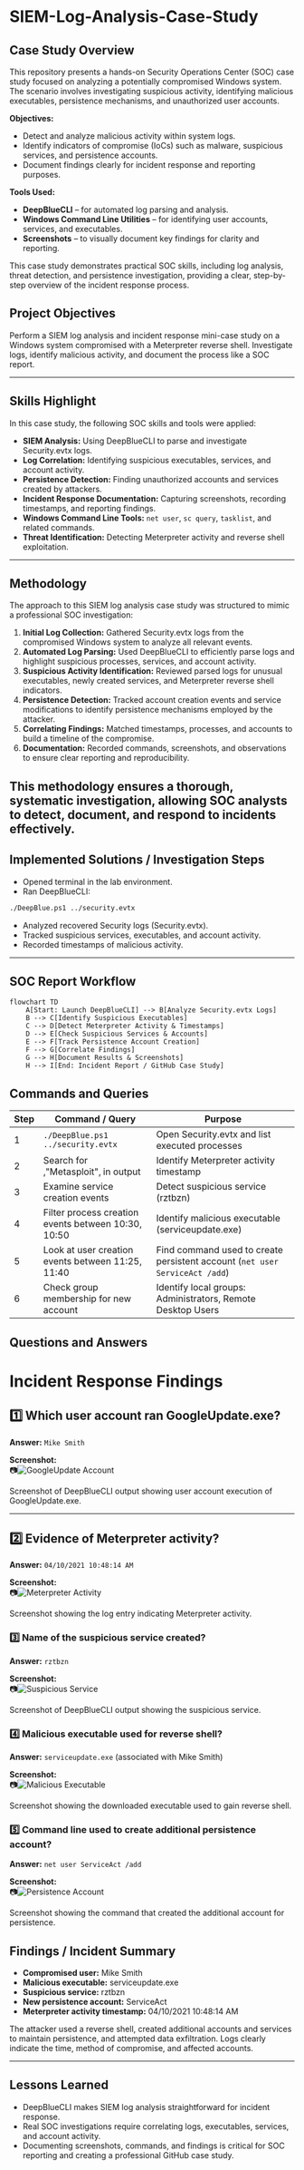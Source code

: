 # SIEM-Log-Analysis-Case-Study

## Case Study Overview

This repository presents a hands-on Security Operations Center (SOC) case study focused on analyzing a potentially compromised Windows system. The scenario involves investigating suspicious activity, identifying malicious executables, persistence mechanisms, and unauthorized user accounts.  

**Objectives:** 
- Detect and analyze malicious activity within system logs.  
- Identify indicators of compromise (IoCs) such as malware, suspicious services, and persistence accounts.  
- Document findings clearly for incident response and reporting purposes.  

**Tools Used:** 
- **DeepBlueCLI** – for automated log parsing and analysis.  
- **Windows Command Line Utilities** – for identifying user accounts, services, and executables.  
- **Screenshots** – to visually document key findings for clarity and reporting.  

This case study demonstrates practical SOC skills, including log analysis, threat detection, and persistence investigation, providing a clear, step-by-step overview of the incident response process.

## Project Objectives
Perform a SIEM log analysis and incident response mini-case study on a Windows system compromised with a Meterpreter reverse shell. Investigate logs, identify malicious activity, and document the process like a SOC report.

---
## Skills Highlight 

In this case study, the following SOC skills and tools were applied:  
- **SIEM Analysis:** Using DeepBlueCLI to parse and investigate Security.evtx logs.  
- **Log Correlation:** Identifying suspicious executables, services, and account activity.  
- **Persistence Detection:** Finding unauthorized accounts and services created by attackers.  
- **Incident Response Documentation:** Capturing screenshots, recording timestamps, and reporting findings.  
- **Windows Command Line Tools:** `net user`, `sc query`, `tasklist`, and related commands.  
- **Threat Identification:** Detecting Meterpreter activity and reverse shell exploitation.
---
## Methodology 

The approach to this SIEM log analysis case study was structured to mimic a professional SOC investigation:

1. **Initial Log Collection:** Gathered Security.evtx logs from the compromised Windows system to analyze all relevant events.  
2. **Automated Log Parsing:** Used DeepBlueCLI to efficiently parse logs and highlight suspicious processes, services, and account activity.  
3. **Suspicious Activity Identification:** Reviewed parsed logs for unusual executables, newly created services, and Meterpreter reverse shell indicators.  
4. **Persistence Detection:** Tracked account creation events and service modifications to identify persistence mechanisms employed by the attacker.  
5. **Correlating Findings:** Matched timestamps, processes, and accounts to build a timeline of the compromise.  
6. **Documentation:** Recorded commands, screenshots, and observations to ensure clear reporting and reproducibility.  

This methodology ensures a thorough, systematic investigation, allowing SOC analysts to detect, document, and respond to incidents effectively. 
---
## Implemented Solutions / Investigation Steps
- Opened terminal in the lab environment.
- Ran DeepBlueCLI:
```bash
./DeepBlue.ps1 ../security.evtx
```
- Analyzed recovered Security logs (Security.evtx).
- Tracked suspicious services, executables, and account activity.
- Recorded timestamps of malicious activity.

---

## SOC Report Workflow
```mermaid
flowchart TD
    A[Start: Launch DeepBlueCLI] --> B[Analyze Security.evtx Logs]
    B --> C[Identify Suspicious Executables]
    C --> D[Detect Meterpreter Activity & Timestamps]
    D --> E[Check Suspicious Services & Accounts]
    E --> F[Track Persistence Account Creation]
    F --> G[Correlate Findings]
    G --> H[Document Results & Screenshots]
    H --> I[End: Incident Report / GitHub Case Study]
```
## Commands and Queries
| Step | Command / Query | Purpose |
|------|-----------------|---------|
| 1 | `./DeepBlue.ps1 ../security.evtx` | Open Security.evtx and list executed processes |
| 2 | Search for ‚"Metasploit"‚ in output | Identify Meterpreter activity timestamp |
| 3 | Examine service creation events | Detect suspicious service (rztbzn) |
| 4 | Filter process creation events between 10:30‚ 10:50 | Identify malicious executable (serviceupdate.exe) |
| 5 | Look at user creation events between 11:25‚ 11:40 | Find command used to create persistent account (`net user ServiceAct /add`) |
| 6 | Check group membership for new account | Identify local groups: Administrators, Remote Desktop Users |

## Questions and Answers

# Incident Response Findings

## 1️⃣ Which user account ran GoogleUpdate.exe?

**Answer:** `Mike Smith`

**Screenshot:**  
📷![GoogleUpdate Account](Image1_GoogleUpdate_User.png)

Screenshot of DeepBlueCLI output showing user account execution of GoogleUpdate.exe.

---

## 2️⃣ Evidence of Meterpreter activity?

**Answer:** `04/10/2021 10:48:14 AM`

**Screenshot:**  
📷![Meterpreter Activity](Image2_Meterpreter_Activity.png)

Screenshot showing the log entry indicating Meterpreter activity.

### 3️⃣ Name of the suspicious service created?

**Answer:** `rztbzn`

**Screenshot:**  
📷![Suspicious Service](Image3_Suspicious_Service.png)

Screenshot of DeepBlueCLI output showing the suspicious service.

### 4️⃣ Malicious executable used for reverse shell?

**Answer:** `serviceupdate.exe` (associated with Mike Smith)

**Screenshot:**  
📷![Malicious Executable](Image4_Malicious_Executable.png)

Screenshot showing the downloaded executable used to gain reverse shell.

### 5️⃣ Command line used to create additional persistence account?

**Answer:** `net user ServiceAct /add`

**Screenshot:**  
📷![Persistence Account](Image5_Persistence_Account.png)

Screenshot showing the command that created the additional account for persistence.

## Findings / Incident Summary
- **Compromised user:** Mike Smith
- **Malicious executable:** serviceupdate.exe
- **Suspicious service:** rztbzn
- **New persistence account:** ServiceAct
- **Meterpreter activity timestamp:** 04/10/2021 10:48:14 AM

The attacker used a reverse shell, created additional accounts and services to maintain persistence, and attempted data exfiltration. Logs clearly indicate the time, method of compromise, and affected accounts.

---

## Lessons Learned
- DeepBlueCLI makes SIEM log analysis straightforward for incident response.
- Real SOC investigations require correlating logs, executables, services, and account activity.
- Documenting screenshots, commands, and findings is critical for SOC reporting and creating a professional GitHub case study.
